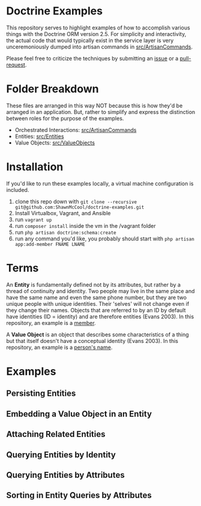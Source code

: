 Doctrine Examples
=================
This repository serves to highlight examples of how to accomplish various things with the Doctrine ORM version 2.5. For simplicity and interactivity, the actual code that would typically exist in the service layer is very unceremoniously dumped into artisan commands in [src/ArtisanCommands](src/ArtisanCommands).

Please feel free to criticize the techniques by submitting an [issue](issues) or a [pull-request](pulls).

# Folder Breakdown

These files are arranged in this way NOT because this is how they'd be arranged in an application. But, rather to simplify and express the distinction between roles for the purpose of the examples.

- Orchestrated Interactions: [src/ArtisanCommands](src/ArtisanCommands)
- Entities: [src/Entities](src/Entities)
- Value Objects: [src/ValueObjects](src/ValueObjects)

# Installation

If you'd like to run these examples locally, a virtual machine configuration is included.

1. clone this repo down with `git clone --recursive git@github.com:ShawnMcCool/doctrine-examples.git`
2. Install Virtualbox, Vagrant, and Ansible
3. run `vagrant up`
4. run `composer install` inside the vm in the /vagrant folder
5. run `php artisan doctrine:schema:create`
6. run any command you'd like, you probably should start with `php artisan app:add-member FNAME LNAME`

# Terms

An **Entity** is fundamentally defined not by its attributes, but rather by a thread of continuity and identity. Two people may live in the same place and have the same name and even the same phone number, but they are two unique people with unique identities. Their 'selves' will not change even if they change their names. Objects that are referred to by an ID by default have identities (ID = identity) and are therefore entities (Evans 2003). In this repository, an example is a [member](src/Entities/Member.php).

A **Value Object** is an object that describes some characteristics of a thing but that itself doesn't have a conceptual identity (Evans 2003). In this repository, an example is a [person's name](src/ValueObjects/Name.php).

# Examples

## Persisting Entities

## Embedding a Value Object in an Entity

## Attaching Related Entities

## Querying Entities by Identity

## Querying Entities by Attributes

## Sorting in Entity Queries by Attributes
